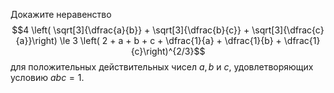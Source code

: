 Докажите неравенство
$$4 \left( \sqrt[3]{\dfrac{a}{b}} + \sqrt[3]{\dfrac{b}{c}} + \sqrt[3]{\dfrac{c}{a}}\right) 
\le 3 \left( 2 + a + b + c + \dfrac{1}{a} + \dfrac{1}{b} + \dfrac{1}{c}\right)^{2/3}$$
для положительных действительных чисел $a,b$ и $c$, удовлетворяющих условию $abc = 1$.